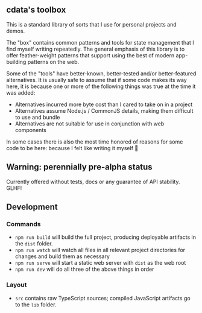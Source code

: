 ## cdata's toolbox

This is a standard library of sorts that I use for personal projects and demos.

The "box" contains common patterns and tools for state management that I find
myself writing repeatedly. The general emphasis of this library is to offer
feather-weight patterns that support using the best of modern app-building
patterns on the web.

Some of the "tools" have better-known, better-tested and/or better-featured
alternatives. It is usually safe to assume that if some code makes its way here,
it is because one or more of the following things was true at the time it was
added:

 - Alternatives incurred more byte cost than I cared to take on in a project
 - Alternatives assume Node.js / CommonJS details, making them difficult to
   use and bundle
 - Alternatives are not suitable for use in conjunction with web components

In some cases there is also the most time honored of reasons for some code to be
here: because I felt like writing it myself 🖖

## Warning: perennially pre-alpha status

Currently offered without tests, docs or any guarantee of API stability. GLHF!

## Development

### Commands

 - `npm run build` will build the full project, producing deployable artifacts
   in the `dist` folder.
 - `npm run watch` will watch all files in all relevant project directories for
   changes and build them as necessary
 - `npm run serve` will start a static web server with `dist` as the web root
 - `npm run dev` will do all three of the above things in order

### Layout

 - `src` contains raw TypeScript sources; compiled JavaScript artifacts go to
   the `lib` folder.
